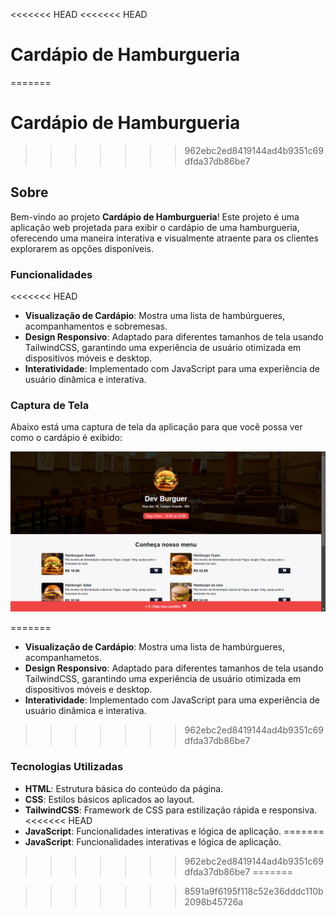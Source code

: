 <<<<<<< HEAD
<<<<<<< HEAD
# Cardápio de Hamburgueria
=======
 # Cardápio de Hamburgueria
>>>>>>> 962ebc2ed8419144ad4b9351c69dfda37db86be7

## Sobre

Bem-vindo ao projeto **Cardápio de Hamburgueria**! Este projeto é uma aplicação web projetada para exibir o cardápio de uma hamburgueria, oferecendo uma maneira interativa e visualmente atraente para os clientes explorarem as opções disponíveis.

### Funcionalidades

<<<<<<< HEAD
- **Visualização de Cardápio**: Mostra uma lista de hambúrgueres, acompanhamentos e sobremesas.
- **Design Responsivo**: Adaptado para diferentes tamanhos de tela usando TailwindCSS, garantindo uma experiência de usuário otimizada em dispositivos móveis e desktop.
- **Interatividade**: Implementado com JavaScript para uma experiência de usuário dinâmica e interativa.

### Captura de Tela

Abaixo está uma captura de tela da aplicação para que você possa ver como o cardápio é exibido:

![Captura de Tela do Cardápio](assets/screenshot-hamburgueria.png)

=======
- **Visualização de Cardápio**: Mostra uma lista de hambúrgueres, acompanhametos.
- **Design Responsivo**: Adaptado para diferentes tamanhos de tela usando TailwindCSS, garantindo uma experiência de usuário otimizada em dispositivos móveis e desktop.
- **Interatividade**: Implementado com JavaScript para uma experiência de usuário dinâmica e interativa.

>>>>>>> 962ebc2ed8419144ad4b9351c69dfda37db86be7
### Tecnologias Utilizadas

- **HTML**: Estrutura básica do conteúdo da página.
- **CSS**: Estilos básicos aplicados ao layout.
- **TailwindCSS**: Framework de CSS para estilização rápida e responsiva.
<<<<<<< HEAD
- **JavaScript**: Funcionalidades interativas e lógica de aplicação.
=======
- **JavaScript**: Funcionalidades interativas e lógica de aplicação.
>>>>>>> 962ebc2ed8419144ad4b9351c69dfda37db86be7
=======

>>>>>>> 8591a9f6195f118c52e36dddc110b2098b45726a
